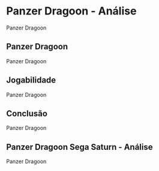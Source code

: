 ---
---

# Panzer Dragoon - Análise

Panzer Dragoon

## Panzer Dragoon

Panzer Dragoon

## Jogabilidade

Panzer Dragoon

## Conclusão

Panzer Dragoon

## Panzer Dragoon Sega Saturn - Análise

Panzer Dragoon
